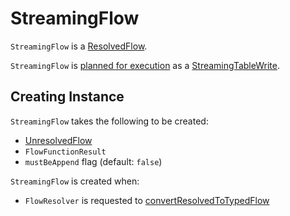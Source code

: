 # StreamingFlow

`StreamingFlow` is a [ResolvedFlow](ResolvedFlow.md).

`StreamingFlow` is [planned for execution](FlowPlanner.md#plan) as a [StreamingTableWrite](StreamingTableWrite.md).

## Creating Instance

`StreamingFlow` takes the following to be created:

* <span id="flow"> [UnresolvedFlow](UnresolvedFlow.md)
* <span id="funcResult"> `FlowFunctionResult`
* <span id="mustBeAppend"> `mustBeAppend` flag (default: `false`)

`StreamingFlow` is created when:

* `FlowResolver` is requested to [convertResolvedToTypedFlow](FlowResolver.md#convertResolvedToTypedFlow)
